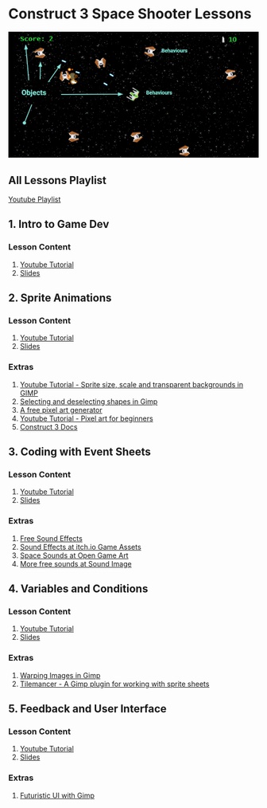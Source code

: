 # Construct 3 Space Shooter Lessons

![Space Shooter Example](/images/construct-game-dev-small.png)

## All Lessons Playlist

<a href="" target="_blank"></a>

<a href="https://www.youtube.com/watch?v=GSPPApvr1SE&list=PLdrUYCkoPdy565MYTRCqfsBKQaNV6XGqF" target="_blank">Youtube Playlist</a>

## 1. Intro to Game Dev

### Lesson Content

1. <a href="https://www.youtube.com/watch?v=GSPPApvr1SE" target="_blank">Youtube Tutorial</a>
2. <a href="/docs/1%20-%20Intro%20to%20Game%20Dev%20with%20Construct%203.pdf" target="_blank">Slides</a>

## 2. Sprite Animations

### Lesson Content

1. <a href="https://www.youtube.com/watch?v=nDdwYM-PxWM" target="_blank">Youtube Tutorial</a>
2. <a href="/docs/2%20-%20Sprite%20Animations%20in%20Construct%203.pdf" target="_blank">Slides</a>

### Extras

1. <a href="https://www.youtube.com/watch?v=YBySw3I7lDo" target="_blank">Youtube Tutorial - Sprite size, scale and transparent backgrounds in GIMP</a>
2. <a href="https://www.gimp-forum.net/Thread-Deselecting-part-of-a-fuzzy-select" target="_blank">Selecting and deselecting shapes in Gimp</a>
3. <a href="https://pixelied.com/features/pixel-art-generator" target="_blank">A free pixel art generator</a>
4. <a href="https://www.youtube.com/watch?v=tFsETEP01k8" target="_blank">Youtube Tutorial - Pixel art for beginners</a>
5. <a href="https://www.construct.net/en/make-games/manuals/construct-3" target="_blank">Construct 3 Docs</a>

## 3. Coding with Event Sheets

### Lesson Content

1. <a href="https://www.youtube.com/watch?v=7mB41KM1_Ls" target="_blank">Youtube Tutorial</a>
2. <a href="/docs/3%20-%20Events%20and%20Interactions.pdf" target="_blank">Slides</a>

### Extras

1. <a href="https://free-sound-effects.net/laser" target="_blank">Free Sound Effects</a>
2. <a href="https://itch.io/game-assets/free/tag-sound-effects" target="_blank">Sound Effects at itch.io Game Assets</a>
3. <a href="https://opengameart.org/content/63-digital-sound-effects-lasers-phasers-space-etc" target="_blank">Space Sounds at Open Game Art</a>
4. <a href="https://soundimage.org/sfx-scifi/" target="_blank">More free sounds at Sound Image</a>

## 4. Variables and Conditions

### Lesson Content

1. <a href="https://www.youtube.com/watch?v=LF4ECRAuMKw" target="_blank">Youtube Tutorial</a>
2. <a href="/docs/4 - Variables and Conditions.pdf" target="_blank">Slides</a>

### Extras

1. <a href="https://www.youtube.com/watch?v=etkvjiiGs1c" target="_blank">Warping Images in Gimp</a>
2. <a href="https://blog.yarsalabs.com/creating-sprite-sheets-in-gimp-using-tilemancer/" target="_blank">Tilemancer - A Gimp plugin for working with sprite sheets</a>

## 5. Feedback and User Interface

### Lesson Content

1. <a href="https://www.youtube.com/watch?v=6rGw33O3MKY" target="_blank">Youtube Tutorial</a>
2. <a href="/docs/5 - Feedback and UI.pdf" target="_blank">Slides</a>

### Extras

1. <a href="https://www.youtube.com/watch?v=fpS_1v5Xmc8" target="_blank">Futuristic UI with Gimp</a>
